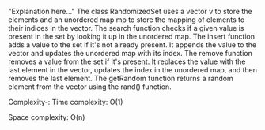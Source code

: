 "Explanation here..." 
The class RandomizedSet uses a vector v to store the elements and an unordered map mp to store the mapping of elements to their indices in the vector.
The search function checks if a given value is present in the set by looking it up in the unordered map.
The insert function adds a value to the set if it's not already present. It appends the value to the vector and updates the unordered map with its index.
The remove function removes a value from the set if it's present. It replaces the value with the last element in the vector, updates the index in the unordered map, and then removes the last element.
The getRandom function returns a random element from the vector using the rand() function.

Complexity-:
Time complexity:
O(1)

Space complexity:
O(n)
